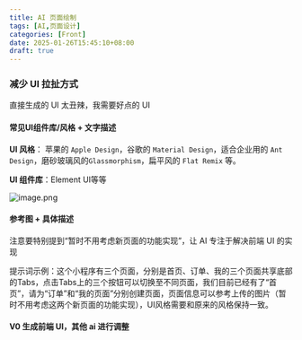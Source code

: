 ```yaml
---
title: AI 页面绘制
tags: [AI,页面设计]
categories: [Front]
date: 2025-01-26T15:45:10+08:00
draft: true
---
```

### 减少 UI 拉扯方式

直接生成的 UI 太丑辣，我需要好点的 UI

#### 常见UI组件库/风格 + 文字描述

**UI 风格**： 苹果的 `Apple Design`，谷歌的 `Material Design`，适合企业用的 `Ant Design`，磨砂玻璃风的`Glassmorphism`，扁平风的 `Flat Remix` 等。

**UI 组件库**：Element UI等等

![image.png](https://img.simi.host/20250126163118.png)

#### 参考图 + 具体描述

注意要特别提到“暂时不用考虑新页面的功能实现”，让 AI 专注于解决前端 UI 的实现

提示词示例：这个小程序有三个页面，分别是首页、订单、我的三个页面共享底部的Tabs，点击Tabs上的三个按钮可以切换至不同页面，我们目前已经有了“首页”，请为“订单”和“我的页面”分别创建页面，页面信息可以参考上传的图片（暂时不用考虑这两个新页面的功能实现），UI风格需要和原来的风格保持一致。

#### V0 生成前端 UI，其他 ai 进行调整

